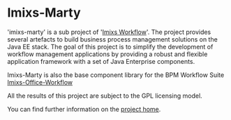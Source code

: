 # Imixs-Marty

'imixs-marty' is a sub project of '[Imixs Workflow](https://github.com/imixs/imixs-workflow)'. The project provides several artefacts to build business process management solutions on the Java EE stack. The goal of this project is to simplify the development of workflow management applications by providing a robust and flexible application framework with a set of Java Enterprise components. 

Imixs-Marty is also the base component library for the BPM Workflow Suite [Imixs-Office-Workflow](https://github.com/imixs/imixs-office-workflow)

All the results of this project are subject to the GPL licensing model.

You can find further information on the [project home](http://www.imixs.org/marty).
